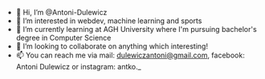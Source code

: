 - 👋 Hi, I’m @Antoni-Dulewicz
- 👀 I’m interested in webdev, machine learning and sports
- 🌱 I’m currently learning at AGH University where I'm pursuing bachelor's degree in Computer Science
- 💞️ I’m looking to collaborate on anything which interesting!
- 📫 You can reach me via mail: dulewiczantoni@gmail.com, facebook: Antoni Dulewicz or instagram: antko._ 

<!---
Antoni-Dulewicz/Antoni-Dulewicz is a ✨ special ✨ repository because its `README.md` (this file) appears on your GitHub profile.
You can click the Preview link to take a look at your changes.
--->

